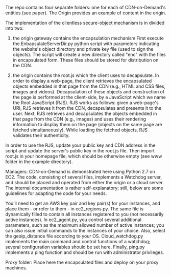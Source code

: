 The repo contains four separate folders: one for each of CDN-on-Demand's entities (see paper).
The Origin provides an example of content in the origin.


The implementation of the clientless secure-object mechanism is in divided into two:
1. the origin gateway contains the encapsulation mechanism
First execute the EnbapsulateServerDir.py python script with parameters indicating
the website's object directory and private key file (used to sign the objects). The script
will create a new directory called "enc" with the files in encapsulated form. These files
should be stored for distribution on the CDN.

2. the origin contains the root.js which the client uses to decapsulate.
In order to display a web-page, the client retrieves the encapsulated objects embedded
in that page from the CDN (e.g., HTML and CSS files, images and videos). Decapsulation
of these objects and construction of the page is performed at the client-side, by a
JavaScript which we name the Root JavaScript (RJS). RJS works as follows: given a web-page's
URI, RJS retrieves it from the CDN, decapsulates and presents it to the user. Next, RJS
retrieves and decapsulates the objects embedded in that page from the CDN (e.g., images)
and uses their rendering information to display them on the page (objects on the same page
are fetched simultaneously). While loading the fetched objects, RJS validates their authenticity.

In order to use the RJS, update your public key and CDN address in the script and update
the server's public key in the root.js file. Then import root.js in your homepage file, which should
be otherwise empty (see www folder in the example directory).

Managers:
CDN-on-Demand is demonstrated here using Python 2.7 on EC2. The code, consisting of several files, implements
a Watchdog server, and should be placed and operated from either the origin or a cloud server.
The internal documentation is rather self-explanatory; still, below are some guidelines for adapting
the code for your needs.

You’ll need to get an AWS key pair and key pair(s) for your instances, and place them - or refer to
them - in ec2_regions.py. The same file is dynamically filled to contain all instances registered
to you (not necessarily active instances). In ec2_agent.py, you control several additional
parameters, such as the maximum allowed number of active instances; you can also issue initial
commands to the instances of your choice. Also, select the geoip_distance file according to your OS.
Cloud_watchdog.py implements the main command and control functions of a watchdog; several
configuration variables should be set here. Finally, ping.py implements a ping function and should
be run with administrator privileges.

Proxy folder:
Place here the encapsulated files and deploy on your proxy machines.


